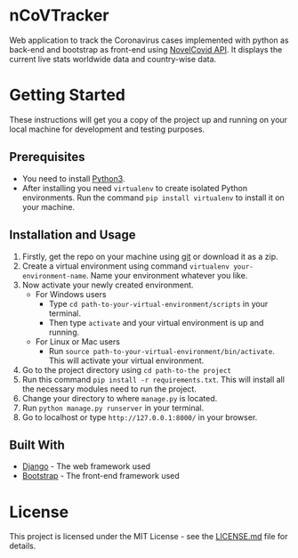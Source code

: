 # nCoVTracker
Web application to track the Coronavirus cases implemented with python as back-end and bootstrap as front-end using [NovelCovid API](https://documenter.getpostman.com/view/8854915/SzS7R6uu?version=latest). It displays the current live stats worldwide data and country-wise data.

# Getting Started
These instructions will get you a copy of the project up and running on your local machine for development and testing purposes.

## Prerequisites
+ You need to install [Python3](https://www.python.org/downloads/).
+ After installing you need `virtualenv` to create isolated Python environments. Run the command ```pip install virtualenv``` to install it on your machine.


## Installation and Usage
1. Firstly, get the repo on your machine using [git](https://git-scm.com/) or download it as a zip.
2. Create a virtual environment using command `virtualenv your-environment-name`. Name your environment whatever you like.
3. Now activate your newly created environment.
	+ For Windows users
		- Type `cd path-to-your-virtual-environment/scripts` in your terminal.
		- Then type `activate` and your virtual environment  is up and running.
	+ For Linux or Mac users
		- Run `source path-to-your-virtual-environment/bin/activate`. This will activate your virtual environment.
4. Go to the project directory using `cd path-to-the project`
5. Run this command `pip install -r requirements.txt`. This will install all the necessary modules need to run the project.
6. Change your directory to where `manage.py` is located.
7. Run `python manage.py runserver` in your terminal.
8. Go to localhost or type `http://127.0.0.1:8000/` in your browser.

## Built With
+ [Django](https://www.djangoproject.com/) - The web framework used
+ [Bootstrap](https://getbootstrap.com/) - The front-end framework used

# License
This project is licensed under the MIT License - see the [LICENSE.md](https://github.com/UTKx/covidtracker/blob/master/LICENSE) file for details.